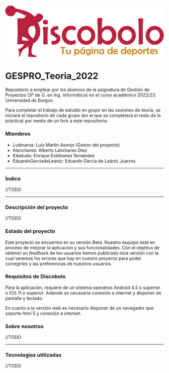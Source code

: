 ![Logo](assets/logo512.png)

# GESPRO_Teoria_2022 #
Repositorio a emplear por los alumnos de la asignatura de Gestión de Proyectos (3º de G. en Ing. Informática) en el curso académico 2022/23. Universidad de Burgos.

Para completar el trabajo de estudio en grupo en las sesiones de teoría, se iniciará el repositorio de cada grupo (en el que se completará el resto de la práctica) por medio de un fork a este repositiorio.

### Miembros ###
- Ludmarus: Luis Martín Asenjo (Gestor del proyecto)
- Alanchares: Alberto Lanchares Diez
- Kiketudo: Enrique Estébanez fernández
- EduardoGarciadeLeaniz: Eduardo García de Leániz Juarros

---

### Índice ###
//TODO

---
### Descripción del proyecto ###
//TODO

### Estado del proyecto ###
Este proyecto se encuentra en su versión Beta. Nuestro esquipo esta en proceso de mejorar la aplicación y sus funcionalidades.
Con el objetivo de obtener un feedback de los usuarios hemos publicado esta versión con la cual veremos los errores que hay en nuestro proyecto para poder corregirles y las preferencias de nuestros usuarios.

### Requisitos de Discobolo ###
Para la aplicación, requiere de un sistema operativo Android 4.5 o superior o IOS 11 o superior. Además es necasaria conexión a internet y disponer de pantalla y teclado.

En cuanto a la versión web es necesario disponer de un navegador que soporte html 5 y conexión a internet.
### Sobre nosotros ###
//TODO

---
### Tecnologías utilizadas ###
//TODO